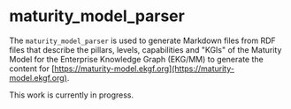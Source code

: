 # maturity_model_parser

The `maturity_model_parser` is used to generate Markdown files from RDF files that describe the pillars, levels,
capabilities and "KGIs" of the Maturity Model for the Enterprise Knowledge Graph (EKG/MM)
to generate the content for [https://maturity-model.ekgf.org](https://maturity-model.ekgf.org).

This work is currently in progress.
